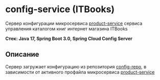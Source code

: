 # config-service (ITBooks)
Сервер конфигурации микросервиса [product-service](https://github.com/ArtJDev/product-service) сервиса управления каталогом книг интернет магазина ITBooks

**Стек: Java 17, Spring Boot 3.0, Spring Cloud Config Server**
## Описание
Сервер загружает конфигурацию из репозитория [config-repo](https://github.com/ArtJDev/config-repo), в зависимости от активного профайла микросервиса [product-service](https://github.com/ArtJDev/product-service)
